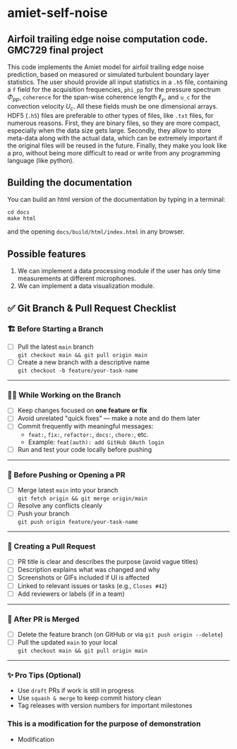 # amiet-self-noise
## Airfoil trailing edge noise computation code. GMC729 final project

This code implements the Amiet model for airfoil trailing edge noise prediction, based on measured or simulated turbulent boundary layer statistics. The user should provide all input statistics in a `.h5` file, containing a `f` field for the acquisition frequencies, `phi_pp` for the pressure spectrum $\Phi_{pp}$, `coherence` for the span-wise coherence length $\ell_y$, and `u_c` for the convection velocity $U_c$. All these fields mush be one dimensional arrays. HDF5 (`.h5`) files are preferable to other types of files, like `.txt` files, for numerous reasons. First, they are binary files, so they are more compact, especially when the data size gets large. Secondly, they allow to store meta-data along with the actual data, which can be extremely important if the original files will be reused in the future. Finally, they make you look like a pro, without being more difficult to read or write from any programming language (like python).

## Building the documentation
You can build an html version of the documentation by typing in a terminal:
```
cd docs
make html
```
and the opening ``docs/build/html/index.html`` in any browser.

## Possible features
1. We can implement a data processing module if the user has only time measurements at different microphones.
2. We can implement a data visualization module.

## ✅ Git Branch & Pull Request Checklist

### 🏗️ Before Starting a Branch
- [ ] Pull the latest `main` branch  
  `git checkout main && git pull origin main`
- [ ] Create a new branch with a descriptive name  
  `git checkout -b feature/your-task-name`

---

### 🧑‍💻 While Working on the Branch
- [ ] Keep changes focused on **one feature or fix**
- [ ] Avoid unrelated "quick fixes" — make a note and do them later
- [ ] Commit frequently with meaningful messages:
  - `feat:`, `fix:`, `refactor:`, `docs:`, `chore:`, etc.
  - Example: `feat(auth): add GitHub OAuth login`
- [ ] Run and test your code locally before pushing

---

### 🔄 Before Pushing or Opening a PR
- [ ] Merge latest `main` into your branch  
  `git fetch origin && git merge origin/main`
- [ ] Resolve any conflicts cleanly
- [ ] Push your branch  
  `git push origin feature/your-task-name`

---

### 🚀 Creating a Pull Request
- [ ] PR title is clear and describes the purpose (avoid vague titles)
- [ ] Description explains what was changed and why
- [ ] Screenshots or GIFs included if UI is affected
- [ ] Linked to relevant issues or tasks (e.g., `Closes #42`)
- [ ] Add reviewers or labels (if in a team)

---

### 🧹 After PR is Merged
- [ ] Delete the feature branch (on GitHub or via `git push origin --delete`)
- [ ] Pull the updated `main` to your local  
  `git checkout main && git pull origin main`

---

### ✨ Pro Tips (Optional)
- Use `draft` PRs if work is still in progress
- Use `squash & merge` to keep commit history clean
- Tag releases with version numbers for important milestones

### This is a modification for the purpose of demonstration
 - Modification
